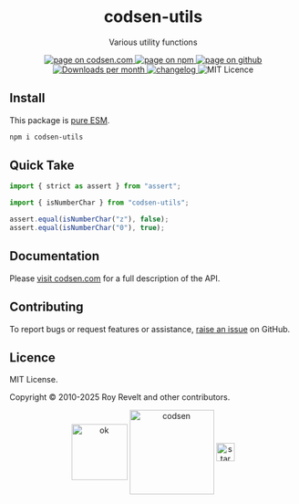 <h1 align="center">codsen-utils</h1>

<p align="center">Various utility functions</p>

<p align="center">
  <a href="https://codsen.com/os/codsen-utils" rel="nofollow noreferrer noopener">
    <img src="https://img.shields.io/badge/-codsen-blue?style=flat-square" alt="page on codsen.com">
  </a>
  <a href="https://www.npmjs.com/package/codsen-utils" rel="nofollow noreferrer noopener">
    <img src="https://img.shields.io/badge/-npm-blue?style=flat-square" alt="page on npm">
  </a>
  <a href="https://github.com/codsen/codsen/tree/main/packages/codsen-utils" rel="nofollow noreferrer noopener">
    <img src="https://img.shields.io/badge/-github-blue?style=flat-square" alt="page on github">
  </a>
  <a href="https://npmcharts.com/compare/codsen-utils?interval=30" rel="nofollow noreferrer noopener" target="_blank">
    <img src="https://img.shields.io/npm/dm/codsen-utils.svg?style=flat-square" alt="Downloads per month">
  </a>
  <a href="https://codsen.com/os/codsen-utils/changelog" rel="nofollow noreferrer noopener">
    <img src="https://img.shields.io/badge/changelog-here-brightgreen?style=flat-square" alt="changelog">
  </a>
  <img src="https://img.shields.io/badge/licence-MIT-brightgreen.svg?style=flat-square" alt="MIT Licence">
</p>

## Install

This package is [pure ESM](https://gist.github.com/sindresorhus/a39789f98801d908bbc7ff3ecc99d99c).

```bash
npm i codsen-utils
```

## Quick Take

```js
import { strict as assert } from "assert";

import { isNumberChar } from "codsen-utils";

assert.equal(isNumberChar("z"), false);
assert.equal(isNumberChar("0"), true);
```

## Documentation

Please [visit codsen.com](https://codsen.com/os/codsen-utils/) for a full description of the API.

## Contributing

To report bugs or request features or assistance, [raise an issue](https://github.com/codsen/codsen/issues/new/choose) on GitHub.

## Licence

MIT License.

Copyright © 2010-2025 Roy Revelt and other contributors.

<p align="center"><img src="https://codsen.com/images/png-codsen-ok.png" width="98" alt="ok" align="center"> <img src="https://codsen.com/images/png-codsen-1.png" width="148" alt="codsen" align="center"> <img src="https://codsen.com/images/png-codsen-star-small.png" width="32" alt="star" align="center"></p>
